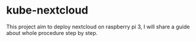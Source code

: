# kube-nextcloud
This project aim to deploy nextcloud on raspberry pi 3, I will share a guide about whole procedure step by step.

